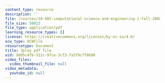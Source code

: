 ```yaml
---
content_type: resource
description: ''
file: /courses/18-085-computational-science-and-engineering-i-fall-2008/9d05c4fb511c97ce3cf3fa379c7f0b80_9iJryWzLDIw.pdf
file_size: 50022
file_type: application/pdf
learning_resource_types: []
license: https://creativecommons.org/licenses/by-nc-sa/4.0/
ocw_type: OCWFile
resourcetype: Document
title: 3play pdf file
uid: 9d05c4fb-511c-97ce-3cf3-fa379c7f0b80
video_files:
  video_thumbnail_file: null
video_metadata:
  youtube_id: null
---
```

